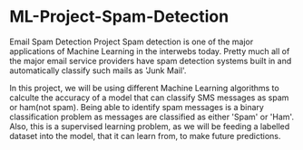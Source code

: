 # ML-Project-Spam-Detection

Email Spam Detection Project
Spam detection is one of the major applications of Machine Learning in the interwebs today. Pretty much all of the major email service providers have spam detection systems built in and automatically classify such mails as 'Junk Mail'.

In this project, we will be using different Machine Learning algorithms to calculte the accuracy of a model that can classify SMS messages as spam or ham(not spam). Being able to identify spam messages is a binary classification problem as messages are classified as either 'Spam' or 'Ham'. Also, this is a supervised learning problem, as we will be feeding a labelled dataset into the model, that it can learn from, to make future predictions.
